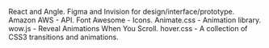 React and Angle.
Figma and Invision for design/interface/prototype.
Amazon AWS - API.
Font Awesome - Icons.
Animate.css - Animation library.
wow.js - Reveal Animations When You Scroll.
hover.css - A collection of CSS3 transitions and animations.
